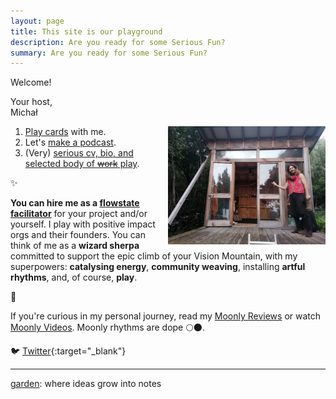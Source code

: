 ```yaml
---
layout: page
title: This site is our playground
description: Are you ready for some Serious Fun?
summary: Are you ready for some Serious Fun?
---
```


Welcome!

Your host,<br>
Michał

<img src="/assets/michal-cabin-vibes-profile.jpeg" alt="Michal in front of the Cabin" style="width:50%; float:right;">

1. [Play cards](/cards) with me.
2. Let's [make a podcast](/podcast).
3. (Very) [serious cv, bio, and selected body of ~~work~~ play](bio).

✨

**You can hire me as a [flowstate facilitator](/flowplay)** for your project and/or yourself. I play with positive impact orgs and their founders. You can think of me as a **wizard sherpa** committed to support the epic climb of your Vision Mountain, with my superpowers: **catalysing energy**, **community weaving**, installing **artful rhythms**, and, of course, **play**.

🌳

If you're curious in my personal journey, read my [Moonly Reviews](/moonly-reviews) or watch [Moonly Videos](/moonly-video). Moonly rhythms are dope 🌕🌑. 

🐦 [Twitter](https://twitter.com/michalkorzonek/){:target="_blank"}

---
[garden](/garden): where ideas grow into notes

